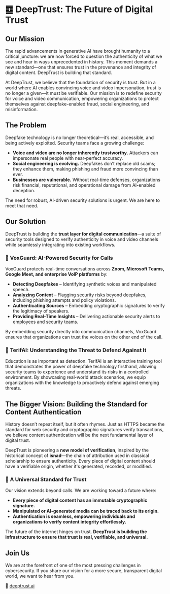 # ䷼ DeepTrust: The Future of Digital Trust  

## Our Mission  

The rapid advancements in generative AI have brought humanity to a critical juncture: we are now forced to question the authenticity of what we see and hear in ways unprecedented in history. This moment demands a new standard—one that ensures trust in the provenance and integrity of digital content. DeepTrust is building that standard.

At DeepTrust, we believe that the foundation of security is trust. But in a world where AI enables convincing voice and video impersonation, trust is no longer a given—it must be verifiable. Our mission is to redefine security for voice and video communication, empowering organizations to protect themselves against deepfake-enabled fraud, social engineering, and misinformation.  

## The Problem  

Deepfake technology is no longer theoretical—it’s real, accessible, and being actively exploited. Security teams face a growing challenge:  

- **Voice and video are no longer inherently trustworthy.** Attackers can impersonate real people with near-perfect accuracy.  
- **Social engineering is evolving.** Deepfakes don’t replace old scams; they enhance them, making phishing and fraud more convincing than ever.  
- **Businesses are vulnerable.** Without real-time defenses, organizations risk financial, reputational, and operational damage from AI-enabled deception.  

The need for robust, AI-driven security solutions is urgent. We are here to meet that need.  

## Our Solution  

DeepTrust is building the **trust layer for digital communication**—a suite of security tools designed to verify authenticity in voice and video channels while seamlessly integrating into existing workflows.  

### 🔹 **VoxGuard: AI-Powered Security for Calls**  
VoxGuard protects real-time conversations across **Zoom, Microsoft Teams, Google Meet, and enterprise VoIP platforms** by:  

- **Detecting Deepfakes** – Identifying synthetic voices and manipulated speech.  
- **Analyzing Context** – Flagging security risks beyond deepfakes, including phishing attempts and policy violations.  
- **Authenticating Sources** – Embedding cryptographic signatures to verify the legitimacy of speakers.  
- **Providing Real-Time Insights** – Delivering actionable security alerts to employees and security teams.  

By embedding security directly into communication channels, VoxGuard ensures that organizations can trust the voices on the other end of the call.  

### 🔹 **TerifAI: Understanding the Threat to Defend Against It**  
Education is as important as detection. TerifAI is an interactive training tool that demonstrates the power of deepfake technology firsthand, allowing security teams to experience and understand its risks in a controlled environment. By showcasing real-world attack scenarios, we equip organizations with the knowledge to proactively defend against emerging threats.  

## The Bigger Vision: Building the Standard for Content Authentication  

History doesn’t repeat itself, but it often rhymes. Just as HTTPS became the standard for web security and cryptographic signatures verify transactions, we believe content authentication will be the next fundamental layer of digital trust.  

DeepTrust is pioneering a **new model of verification**, inspired by the historical concept of **isnad**—the chain of attribution used in classical scholarship to ensure authenticity. Every piece of digital content should have a verifiable origin, whether it's generated, recorded, or modified.  

### 🔹 **A Universal Standard for Trust**  
Our vision extends beyond calls. We are working toward a future where:  

- **Every piece of digital content has an immutable cryptographic signature.**  
- **Manipulated or AI-generated media can be traced back to its origin.**  
- **Authentication is seamless, empowering individuals and organizations to verify content integrity effortlessly.**  

The future of the internet hinges on trust. **DeepTrust is building the infrastructure to ensure that trust is real, verifiable, and universal.**  

## Join Us  

We are at the forefront of one of the most pressing challenges in cybersecurity. If you share our vision for a more secure, transparent digital world, we want to hear from you.  

🔗 [deeptrust.ai](https://deeptrust.ai)  
